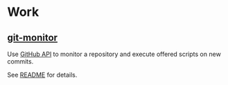 # Work

## [git-monitor](https://github.com/ring00/git-monitor)

Use [GitHub API](https://developer.github.com/v3/) to monitor a repository and 
execute offered scripts on new commits.

See [README](https://github.com/ring00/git-monitor/blob/master/README.md) for 
details.
